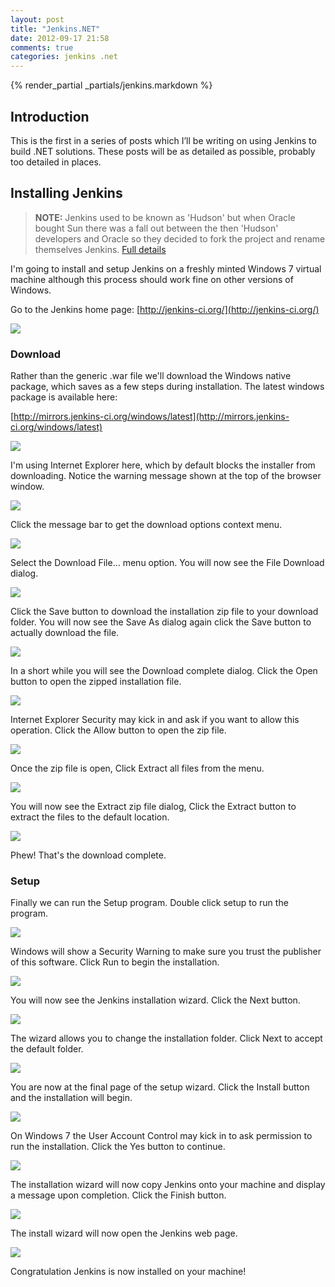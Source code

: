 ```yaml
---
layout: post
title: "Jenkins.NET"
date: 2012-09-17 21:58
comments: true
categories: jenkins .net
---
```

{% render_partial _partials/jenkins.markdown %}

## Introduction

This is the first in a series of posts which I’ll be writing on using Jenkins
to build .NET solutions. These posts will be as detailed as possible, probably
too detailed in places.

## Installing Jenkins

> **NOTE:** Jenkins used to be known as 'Hudson' but when Oracle bought Sun there
> was a fall out between the then 'Hudson' developers and Oracle so they decided
> to fork the project and rename themselves Jenkins. [Full details](http://jenkins-ci.org/content/hudsons-future)

I'm going to install and setup Jenkins on a freshly minted Windows 7 virtual
machine although this process should work fine on other versions of Windows.

Go to the Jenkins home page: [http://jenkins-ci.org/](http://jenkins-ci.org/)

[![](/images/jenkins-net/ch01/01-00-jenkins-home-page.png)](http://jenkins-ci.org/)

### Download

Rather than the generic .war file we'll download the Windows native package,
which saves as a few steps during installation. The latest windows package is
available here:

[http://mirrors.jenkins-ci.org/windows/latest](http://mirrors.jenkins-ci.org/windows/latest)

![](/images/jenkins-net/ch01/01-01-download.png)

I'm using Internet Explorer here, which by default blocks the installer from
downloading. Notice the warning message shown at the top of the browser
window.

![](/images/jenkins-net/ch01/01-01-warning.png)

Click the message bar to get the download options context menu.

![](/images/jenkins-net/ch01/01-01-context-menu.png)

Select the Download File… menu option. You will now see the File Download
dialog.

![](/images/jenkins-net/ch01/01-01-file-download-dialog.png)

Click the Save button to download the installation zip file to your download
folder. You will now see the Save As dialog again click the Save button to
actually download the file.

![](/images/jenkins-net/ch01/01-01-save-as-dialog.png)

In a short while you will see the Download complete dialog. Click the Open
button to open the zipped installation file.

![](/images/jenkins-net/ch01/01-01-download-complete.png)

Internet Explorer Security may kick in and ask if you want to allow this
operation. Click the Allow button to open the zip file.

![](/images/jenkins-net/ch01/01-01-ie-security.png)

Once the zip file is open, Click Extract all files from the menu.

![](/images/jenkins-net/ch01/01-01-open-zip.png)

You will now see the Extract zip file dialog, Click the Extract button to
extract the files to the default location.

![](/images/jenkins-net/ch01/01-01-zip-extract-dialog.png)

Phew! That's the download complete.

### Setup

Finally we can run the Setup program. Double click setup to run the program.

![](/images/jenkins-net/ch01/01-02-setup.png)

Windows will show a Security Warning to make sure you trust the publisher of
this software. Click Run to begin the installation.

![](/images/jenkins-net/ch01/01-02-warning.png)

You will now see the Jenkins installation wizard. Click the Next button.

![](/images/jenkins-net/ch01/01-02-wizard-1.png)

The wizard allows you to change the installation folder. Click Next to accept
the default folder.

![](/images/jenkins-net/ch01/01-02-wizard-2.png)

You are now at the final page of the setup wizard. Click the Install button
and the installation will begin.

![](/images/jenkins-net/ch01/01-02-wizard-3.png)

On Windows 7 the User Account Control may kick in to ask permission to run the
installation. Click the Yes button to continue.

![](/images/jenkins-net/ch01/01-02-user-access-control.png)

The installation wizard will now copy Jenkins onto your machine and display a
message upon completion. Click the Finish button.

![](/images/jenkins-net/ch01/01-02-wizard-complete.png)

The install wizard will now open the Jenkins web page.

![](/images/jenkins-net/ch01/01-02-jenkins.png)

Congratulation Jenkins is now installed on your machine!
